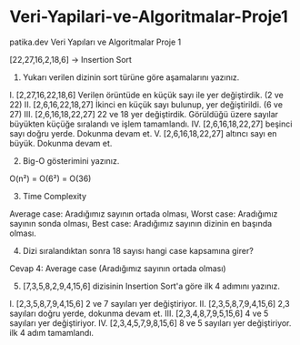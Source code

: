 # Veri-Yapilari-ve-Algoritmalar-Proje1
patika.dev Veri Yapıları ve Algoritmalar Proje 1

[22,27,16,2,18,6] -> Insertion Sort

1. Yukarı verilen dizinin sort türüne göre aşamalarını yazınız.


I. [2,27,16,22,18,6] Verilen örüntüde en küçük sayı ile yer değiştirdik. (2 ve 22)
II. [2,6,16,22,18,27] İkinci en küçük sayı bulunup, yer değiştirildi. (6 ve 27)
III. [2,6,16,18,22,27] 22 ve 18 yer değiştirdik. Görüldüğü üzere sayılar büyükten küçüğe sıralandı ve işlem tamamlandı.
IV. [2,6,16,18,22,27] beşinci sayı doğru yerde. Dokunma devam et.
V. [2,6,16,18,22,27] altıncı sayı en büyük. Dokunma devam et.

2. Big-O gösterimini yazınız.

O(n²) = O(6²) = O(36)

3. Time Complexity

Average case: Aradığımız sayının ortada olması,
Worst case: Aradığımız sayının sonda olması,
Best case: Aradığımız sayının dizinin en başında olması.

4. Dizi sıralandıktan sonra 18 sayısı hangi case kapsamına girer?

Cevap 4: Average case (Aradığımız sayının ortada olması)

5. [7,3,5,8,2,9,4,15,6] dizisinin Insertion Sort'a göre ilk 4 adımını yazınız.

I. [2,3,5,8,7,9,4,15,6] 2 ve 7 sayıları yer değiştiriyor.
II. [2,3,5,8,7,9,4,15,6] 2,3 sayıları doğru yerde, dokunma devam et.
III. [2,3,4,8,7,9,5,15,6] 4 ve 5 sayıları yer değiştiriyor.
IV. [2,3,4,5,7,9,8,15,6] 8 ve 5 sayıları yer değiştiriyor. ilk 4 adım tamamlandı.
